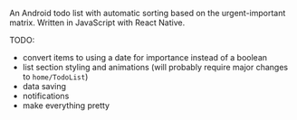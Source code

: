 An Android todo list with automatic sorting based on the urgent-important matrix.
Written in JavaScript with React Native.


TODO:
- convert items to using a date for importance instead of a boolean
- list section styling and animations (will probably require major changes to ```home/TodoList```)
- data saving
- notifications
- make everything pretty
